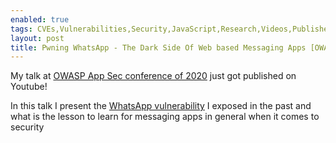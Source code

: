 ```yaml
---
enabled: true
tags: CVEs,Vulnerabilities,Security,JavaScript,Research,Videos,Published,Podcasts,News,Discovery,Browser
layout: post
title: Pwning WhatsApp - The Dark Side Of Web based Messaging Apps [OWASP 2020]
---
```


My talk at [OWASP App Sec conference of 2020](https://www.youtube.com/watch?v=YAHze5bKmek) just got published on Youtube!

In this talk I present the [WhatsApp vulnerability](https://weizman.github.io/page-whatsapp-vuln/) 
I exposed in the past and what is the lesson to learn for 
messaging apps in general when it comes to security

